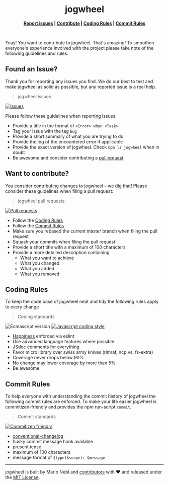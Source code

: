 
<div align="center">
	<!-- <a href="https://github.com/marionebl/jogwheel#readme">
		<img width="200" src="https://cdn.rawgit.com/undefined/master/source/jogwheel.svg" />
	</a> -->
</div>
<h1 align="center"> jogwheel</h1>
<p align="center">
	<b>
	<a href="#found-an-issue" target="_self">Report issues</a> | <a href="#want-to-contribute" target="_self">Contribute</a> | <a href="#coding-rules" target="_self">Coding Rules</a> | <a href="#commit-rules" target="_self">Commit Rules</a>
	</b>
</p>
<br />


Yeay! You want to contribute to jogwheel. That's amazing!
To smoothen everyone's experience involved with the project please take note of the following guidelines and rules.

## Found an Issue?
Thank you for reporting any issues you find. We do our best to test and make jogwheel as solid as possible, but any reported issue is a real help.

> jogwheel issues

[![Issues][issue-image]][issue-url]

Please follow these guidelines when reporting issues:
* Provide a title in the format of `<Error> when <Task>`
* Tag your issue with the tag `bug`
* Provide a short summary of what you are trying to do
* Provide the log of the encountered error if applicable
* Provide the exact version of jogwheel. Check `npm ls jogwheel` when in doubt
* Be awesome and consider contributing a [pull request](#want-to-contribute)

## Want to contribute?
You consider contributing changes to jogwheel – we dig that!
Please consider these guidelines when filing a pull request:

> jogwheel pull requests

[![Pull requests][pr-image]][pr-url]

* Follow the [Coding Rules](#coding-rules)
* Follow the [Commit Rules](#commit-rules)
* Make sure you rebased the current master branch when filing the pull request
* Squash your commits when filing the pull request
* Provide a short title with a maximum of 100 characters
* Provide a more detailed description containing
	* What you want to achieve
	* What you changed
	* What you added
	* What you removed

## Coding Rules
To keep the code base of jogwheel neat and tidy the following rules apply to every change

> Coding standards

![Ecmascript version][ecma-image] [![Javascript coding style][codestyle-image]][codestyle-url]

* [Happiness](/sindresorhus/xo) enforced via eslint
* Use advanced language features where possible
* JSdoc comments for everything
* Favor micro library over swiss army knives (rimraf, ncp vs. fs-extra)
* Coverage never drops below 90%
* No change may lower coverage by more than 5%
* Be awesome

## Commit Rules
To help everyone with understanding the commit history of jogwheel the following commit rules are enforced.
To make your life easier jogwheel is commitizen-friendly and provides the npm run-script `commit`.

> Commit standards

[![Commitizen friendly][commitizen-image]][commitizen-url]

* [conventional-changelog](/commitizen/cz-conventional-changelog)
* husky commit message hook available
* present tense
* maximum of 100 characters
* message format of `$type($scope): $message`


---
jogwheel is built by Mario Nebl and [contributors](./documentation/contributors.md) with :heart:
and released under the [MIT License](./license.md).

[npm-url]: https://www.npmjs.org/package/jogwheel
[npm-image]: https://img.shields.io/npm/v/jogwheel.svg?style=flat-square
[npm-dl-url]: https://www.npmjs.org/package/jogwheel
[npm-dl-image]: http://img.shields.io/npm/dm/jogwheel.svg?style=flat-square

[ci-url]: https://travis-ci.org/marionebl/jogwheel
[ci-image]: https://img.shields.io/travis/marionebl/jogwheel/master.svg?style=flat-square

[coverage-url]: https://coveralls.io/r/marionebl/jogwheel
[coverage-image]: https://img.shields.io/coveralls/marionebl/jogwheel.svg?style=flat-square
[climate-url]: https://codeclimate.com/github/marionebl/jogwheel
[climate-image]: https://img.shields.io/codeclimate/github/marionebl/jogwheel.svg?style=flat-square

[pr-url]: http://issuestats.com/github/marionebl/jogwheel
[pr-image]: http://issuestats.com/github/marionebl/jogwheel/badge/pr?style=flat-square
[issue-url]: undefined
[issue-image]: http://issuestats.com/github/marionebl/jogwheel/badge/issue?style=flat-square

[dependency-manager-image]: https://img.shields.io/badge/tracks%20with-greenkeeper-3989c9.svg?style=flat-square
[dependency-manager-url]: https://github.com/greenkeeperio/greenkeeper
[release-manager-image]: https://img.shields.io/badge/releases%20with-semantic--release-3989c9.svg?style=flat-square
[release-manager-url]: https://github.com/semantic-release/semantic-release
[ecma-image]: https://img.shields.io/badge/babel%20stage-0-3989c9.svg?style=flat-square
[ecma-url]: https://github.com/babel/babel
[codestyle-url]: https://github.com/sindresorhus/xo
[codestyle-image]: https://img.shields.io/badge/code%20style-xo-3989c9.svg?style=flat-square
[license-url]: ./license.md
[license-image]: https://img.shields.io/badge/license-MIT-3989c9.svg?style=flat-square
[commitizen-url]: http://commitizen.github.io/cz-cli/
[commitizen-image]: https://img.shields.io/badge/commitizen-friendly-3989c9.svg?style=flat-square

[gitter-image]: https://img.shields.io/badge/gitter-join%20chat-3989c9.svg?style=flat-square
[gitter-url]: https://gitter.im/sinnerschrader/patternplate

